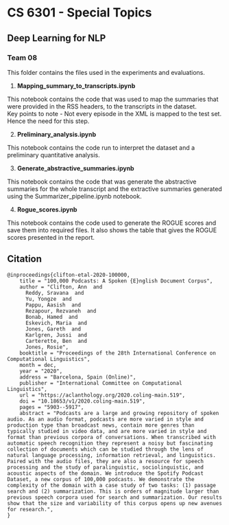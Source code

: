 # CS 6301 - Special Topics
## Deep Learning for NLP 
### Team 08

This folder contains the files used in the experiments and evaluations. 

1) **Mapping_summary_to_transcripts.ipynb**   

This notebook contains the code that was used to map the summaries that were provided in the RSS headers, to the transcripts in the dataset.   
Key points to note - Not every episode in the XML is mapped to the test set. Hence the need for this step.   

2) **Preliminary_analysis.ipynb**   

This notebook contains the code run to interpret the dataset and a preliminary quantitative analysis. 

3) **Generate_abstractive_summaries.ipynb**   

This notebook contains the code that was generate the abstractive summaries for the whole transcript and the extractive summaries generated using the Summarizer_pipeline.ipynb notebook.   

4) **Rogue_scores.ipynb**     

This notebook contains the code used to generate the ROGUE scores and save them into required files. It also shows the table that gives the ROGUE scores presented in the report.



## Citation
```
@inproceedings{clifton-etal-2020-100000,
    title = "100,000 Podcasts: A Spoken {E}nglish Document Corpus",
    author = "Clifton, Ann  and
      Reddy, Sravana  and
      Yu, Yongze  and
      Pappu, Aasish  and
      Rezapour, Rezvaneh  and
      Bonab, Hamed  and
      Eskevich, Maria  and
      Jones, Gareth  and
      Karlgren, Jussi  and
      Carterette, Ben  and
      Jones, Rosie",
    booktitle = "Proceedings of the 28th International Conference on Computational Linguistics",
    month = dec,
    year = "2020",
    address = "Barcelona, Spain (Online)",
    publisher = "International Committee on Computational Linguistics",
    url = "https://aclanthology.org/2020.coling-main.519",
    doi = "10.18653/v1/2020.coling-main.519",
    pages = "5903--5917",
    abstract = "Podcasts are a large and growing repository of spoken audio. As an audio format, podcasts are more varied in style and production type than broadcast news, contain more genres than typically studied in video data, and are more varied in style and format than previous corpora of conversations. When transcribed with automatic speech recognition they represent a noisy but fascinating collection of documents which can be studied through the lens of natural language processing, information retrieval, and linguistics. Paired with the audio files, they are also a resource for speech processing and the study of paralinguistic, sociolinguistic, and acoustic aspects of the domain. We introduce the Spotify Podcast Dataset, a new corpus of 100,000 podcasts. We demonstrate the complexity of the domain with a case study of two tasks: (1) passage search and (2) summarization. This is orders of magnitude larger than previous speech corpora used for search and summarization. Our results show that the size and variability of this corpus opens up new avenues for research.",
}
```


